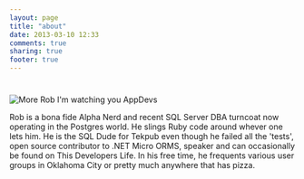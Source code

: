 ```yaml
---
layout: page
title: "about"
date: 2013-03-10 12:33
comments: true
sharing: true
footer: true
---
```

# 

![More Rob][1] 
I'm watching you AppDevs

Rob is a bona fide Alpha Nerd and recent SQL Server DBA turncoat now operating in the Postgres world. He slings Ruby code around whever one lets him. He is the SQL Dude for Tekpub even though he failed all the 'tests', open source contributor to .NET Micro ORMS, speaker and can occasionally be found on This Developers Life. In his free time, he frequents various user groups in Oklahoma City or pretty much anywhere that has pizza.

 [1]: http://files.datachomp.com/Rob_LR.png "rawr"